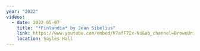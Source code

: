 ```yaml
---
year: "2022"
videos:
  - date: 2022-05-07
    title: "*Finlandia* by Jean Sibelius"
    link: https://www.youtube.com/embed/V7afF7Ix-Ns&ab_channel=BrownUniversityDepartmentofMusic
    location: Sayles Hall
---
```


